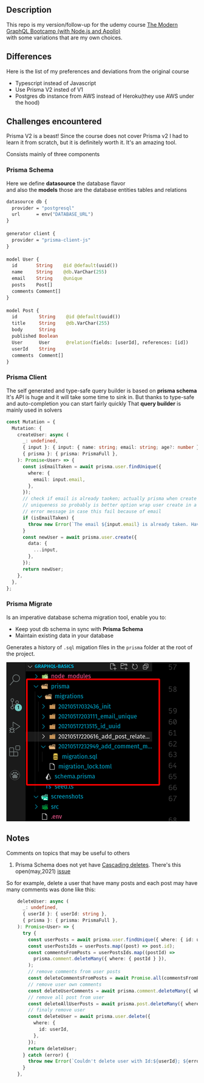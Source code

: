 ## Description

This repo is my version/follow-up for the udemy course [The Modern GraphQL Bootcamp (with Node.js and Apollo)](https://www.udemy.com/course/graphql-bootcamp/)  
with some variations that are my own choices.

## Differences

Here is the list of my preferences and deviations from the original course

- Typescript instead of Javascript
- Use Prisma V2 insted of V1
- Postgres db instance from AWS instead of Heroku(they use AWS under the hood)

## Challenges encountered

Prisma V2 is a beast! Since the course does not cover Prisma v2 I had to learn it from scratch, but it is definitely worth it. 
It's an amazing tool.

Consists mainly of three components

### Prisma Schema

Here we define **datasource** the database flavor  
and also the **models** those are the database entities tables and relations

```graphql
datasource db {
  provider = "postgresql"
  url      = env("DATABASE_URL")
}

generator client {
  provider = "prisma-client-js"
}

model User {
  id       String    @id @default(uuid())
  name     String    @db.VarChar(255)
  email    String    @unique
  posts    Post[]
  comments Comment[]
}

model Post {
  id        String    @id @default(uuid())
  title     String    @db.VarChar(255)
  body      String
  published Boolean
  User      User      @relation(fields: [userId], references: [id])
  userId    String
  comments  Comment[]
}
```

### Prisma Client

The self generated and type-safe query builder is based on **prisma schema**
It's API is huge and it will take some time to sink in. But thanks to type-safe  
and auto-completion you can start fairly quickly
That **query builder** is mainly used in solvers

```typescript
const Mutation = {
  Mutation: {
    createUser: async (
      _: undefined,
      { input }: { input: { name: string; email: string; age?: number } },
      { prisma }: { prisma: PrismaFull },
    ): Promise<User> => {
      const isEmailTaken = await prisma.user.findUnique({
        where: {
          email: input.email,
        },
      });
      // check if email is already taoken; actually prisma when create user enforce email
      // uniqueness so probably is better option wrap user create in a try catch an send an
      // error message in case this fail because of email
      if (isEmailTaken) {
        throw new Error(`The email ${input.email} is already taken. Have you forget your password`);
      }
      const newUser = await prisma.user.create({
        data: {
          ...input,
        },
      });
      return newUser;
    },
  },
};
```

### Prisma Migrate

Is an imperative database schema migration tool, enable you to:

- Keep yout db schema in sync with **Prisma Schema**
- Maintain existing data in your database

Generates a history of `.sql` migation files in the `prisma` folder at the root of the project.

![prisma migrations folder](screenshots/prisma_migration_files_2021-05-19_17-19.png)

## Notes

Comments on topics that may be useful to others

1. Prisma Schema does not yet have [Cascading deletes](https://www.prisma.io/docs/guides/database/advanced-database-tasks/cascading-deletes). There's this open(may,2021) [issue](https://github.com/prisma/prisma/issues/2810)

So for example, delete a user that have many posts and each post may have many comments was done like this:

```typescript
    deleteUser: async (
      _: undefined,
      { userId }: { userId: string },
      { prisma }: { prisma: PrismaFull },
    ): Promise<User> => {
      try {
        const userPosts = await prisma.user.findUnique({ where: { id: userId } }).posts();
        const userPostsIds = userPosts.map((post) => post.id);
        const commentsFromPosts = userPostsIds.map((postId) =>
          prisma.comment.deleteMany({ where: { postId } }),
        );
        // remove comments from user posts
        const deleteCommentsFromPosts = await Promise.all(commentsFromPosts);
        // remove user own comments
        const deleteUserComments = await prisma.comment.deleteMany({ where: { userId } });
        // remove all post from user
        const deleteAllUserPosts = await prisma.post.deleteMany({ where: { userId } });
        // finaly remove user
        const deleteUser = await prisma.user.delete({
          where: {
            id: userId,
          },
        });
        return deleteUser;
      } catch (error) {
        throw new Error(`Couldn't delete user with Id:${userId}; ${error?.message ?? ''}`);
      }
    },
```
